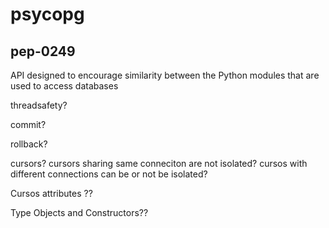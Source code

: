 # psycopg

## pep-0249

API designed to encourage similarity between the Python modules that are used to access databases

threadsafety?

commit?

rollback?

cursors?
cursors sharing same conneciton are not isolated?
cursos with different connections can be or not be isolated?

Cursos attributes ??

Type Objects and Constructors??